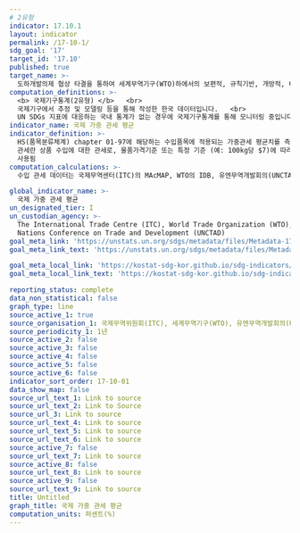 ```yaml
---
# 2유형
indicator: 17.10.1
layout: indicator
permalink: /17-10-1/
sdg_goal: '17'
target_id: '17.10'
published: true
target_name: >-
  도하개발의제 협상 타결을 통하여 세계무역기구(WTO)하에서의 보편적, 규칙기반, 개방적, 비차별적, 공평한 다자무역제도 촉진
computation_definitions: >-
  <b> 국제기구통계(2유형) </b>   <br>
  국제기구에서 추정 및 모델링 등을 통해 작성한 한국 데이터입니다.   <br>
  UN SDGs 지표에 대응하는 국내 통계가 없는 경우에 국제기구통계를 통해 모니터링 중입니다. 
indicator_name: 국제 가중 관세 평균
indicator_definition: >-
  HS(품목분류체계) chapter 01-97에 해당하는 수입품목에 적용되는 가중관세 평균치를 측정함
  관세란 상품 수입에 대한 관세로, 물품가격기준 또는 특정 기준 (예: 100kg당 $7)에 따라 부과되며, 관세는 유사한 지역생산 상품에 대한 가격 우위를 창출하고 정부 수입을 높이기 위해 
  사용됨
computation_calculations: >-
  수입 관세 데이터는 국제무역센터(ITC)의 MAcMAP, WTO의 IDB, 유엔무역개발회의(UNCTAD)의 TRAINS 데이터베이스에서 수집 

global_indicator_name: >-
  국제 가중 관세 평균
un_designated_tier: I
un_custodian_agency: >-
  The International Trade Centre (ITC), World Trade Organization (WTO), United
  Nations Conference on Trade and Development (UNCTAD)
goal_meta_link: 'https://unstats.un.org/sdgs/metadata/files/Metadata-17-10-01.pdf'
goal_meta_link_text: 'https://unstats.un.org/sdgs/metadata/files/Metadata-17-10-01.pdf'

goal_meta_local_link: 'https://kostat-sdg-kor.github.io/sdg-indicators/public/data/Metadata-17-10-01_KOR.pdf'
goal_meta_local_link_text: 'https://kostat-sdg-kor.github.io/sdg-indicators/public/data/Metadata-17-10-01_KOR.pdf'

reporting_status: complete
data_non_statistical: false
graph_type: line
source_active_1: true
source_organisation_1: 국제무역위원회(ITC), 세계무역기구(WTO), 유엔무역개발회의(UNCTAD)
source_periodicity_1: 1년
source_active_2: false
source_active_3: false
source_active_4: false
source_active_5: false
source_active_6: false
indicator_sort_order: 17-10-01
data_show_map: false
source_url_text_1: Link to source
source_url_text_2: Link to Source
source_url_3: Link to source
source_url_text_4: Link to source
source_url_text_5: Link to source
source_url_text_6: Link to source
source_active_7: false
source_url_text_7: Link to source
source_active_8: false
source_url_text_8: Link to source
source_active_9: false
source_url_text_9: Link to source
title: Untitled
graph_title: 국제 가중 관세 평균
computation_units: 퍼센트(%)
---
```

